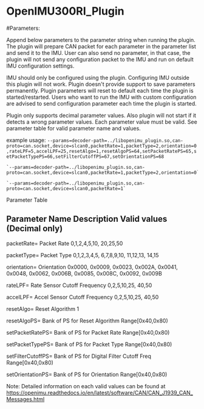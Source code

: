 # OpenIMU300RI_Plugin



#Parameters:

Append below parameters to the parameter string when running the plugin. The plugin will prepare CAN packet for each parameter in the parameter list and send it to the IMU. User can also send no parameter, in that case, the plugin will not send any configuration packet to the IMU and run on default IMU configuration settings.

IMU should only be configured using the plugin. Configuring IMU outside this plugin will not work. Plugin doesn't provide support to save parameters permanently. Plugin parameters will reset to default each time the plugin is started/restarted. Users who want to run the IMU with custom configuration are advised to send configuration parameter each time the plugin is started.

Plugin only supports decimal parameter values. Also plugin will not start if it detects a wrong parameter values. Each parameter value must be valid. See parameter table for valid parameter name and values.

example usage:
    `--params=decoder-path=../libopenimu_plugin.so,can-proto=can.socket,device=slcan0,packetRate=1,packetType=2,orientation=0,rateLPF=5,accelLPF=25,resetAlgo=1,resetAlgoPS=64,setPacketRatePS=65,setPacketTypePS=66,setFilterCutoffPS=67,setOrientationPS=68`

    `--params=decoder-path=../libopenimu_plugin.so,can-proto=can.socket,device=slcan0,packetRate=1,packetType=2,orientation=0`

    `--params=decoder-path=../libopenimu_plugin.so,can-proto=can.socket,device=slcan0,packetRate=1`

Parameter Table

Parameter Name          Description                                 Valid values (Decimal only)
------------------------------------------------------------------------------------------------
packetRate=             Packet Rate                                 0,1,2,4,5,10,
                                                                    20,25,50

packetType=             Packet Type                                 0,1,2,3,4,5,
                                                                    6,7,8,9,10,
                                                                    11,12,13,
                                                                    14,15

orientation=            Orientation                                 0x0000, 0x0009, 0x0023, 0x002A,
                                                                    0x0041, 0x0048, 0x0062, 0x006B,
                                                                    0x0085, 0x008C, 0x0092, 0x009B

rateLPF=                Rate Sensor Cutoff Frequency                0,2,5,10,25,
                                                                    40,50

accelLPF=               Accel Sensor Cutoff Frequency               0,2,5,10,25,
                                                                    40,50

resetAlgo=              Reset Algorithm                             1

resetAlgoPS=            Bank of PS for Reset Algorithm              Range[0x40,0x80)

setPacketRatePS=        Bank of PS for Packet Rate                  Range[0x40,0x80)

setPacketTypePS=        Bank of PS for Packet Type                  Range[0x40,0x80)

setFilterCutoffPS=      Bank of PS for Digital Filter Cutoff Freq   Range[0x40,0x80)

setOrientationPS=       Bank of PS for Orientation                  Range[0x40,0x80)


Note: Detailed information on each valid values can be found at https://openimu.readthedocs.io/en/latest/software/CAN/CAN_J1939_CAN_Messages.html
